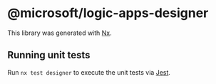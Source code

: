 # @microsoft/logic-apps-designer

This library was generated with [Nx](https://nx.dev).

## Running unit tests

Run `nx test designer` to execute the unit tests via [Jest](https://jestjs.io).
